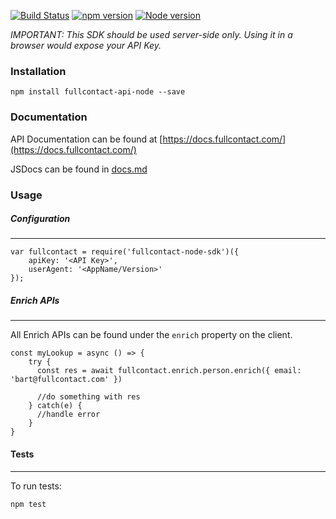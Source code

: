 [![Build Status](https://travis-ci.org/fullcontact/fullcontact-node-sdk.svg?branch=master)](https://travis-ci.org/fullcontact/fullcontact-node-sdk)
[![npm version](https://badge.fury.io/js/fullcontact-node-sdk.svg)](https://badge.fury.io/js/fullcontact-node-sdk)
[![Node version](https://img.shields.io/node/v/fullcontact-node-sdk.svg?style=flat)](http://nodejs.org/download/)

*IMPORTANT: This SDK should be used server-side only. Using it in a browser would expose your API Key.*

### Installation

`npm install fullcontact-api-node --save`

### Documentation

API Documentation can be found at [https://docs.fullcontact.com/](https://docs.fullcontact.com/)

JSDocs can be found in [docs.md](docs.md)

### Usage

##### Configuration
---

```
var fullcontact = require('fullcontact-node-sdk')({
	apiKey: '<API Key>',
	userAgent: '<AppName/Version>'
});
```

##### Enrich APIs
---
All Enrich APIs can be found under the `enrich` property on the client.

```
const myLookup = async () => {
    try {
      const res = await fullcontact.enrich.person.enrich({ email: 'bart@fullcontact.com' })

      //do something with res
    } catch(e) {
      //handle error
    }
}
```

#### Tests
---

To run tests:

`npm test`
